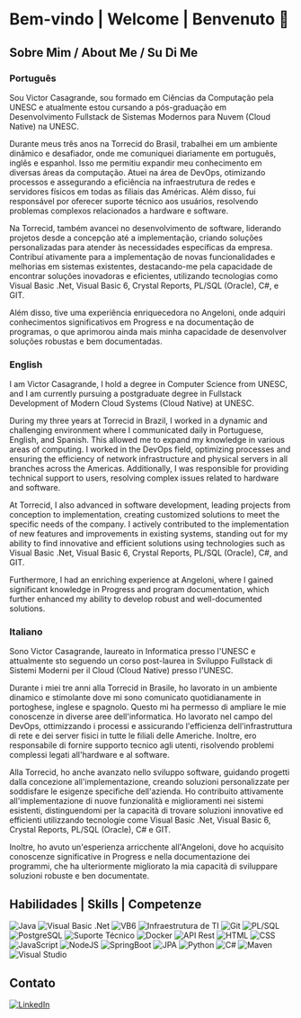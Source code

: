 # Bem-vindo | Welcome | Benvenuto 👋

## Sobre Mim / About Me / Su Di Me

### Português
Sou Victor Casagrande, sou formado em Ciências da Computação pela UNESC e atualmente estou cursando a pós-graduação em Desenvolvimento Fullstack de Sistemas Modernos para Nuvem (Cloud Native) na UNESC.

Durante meus três anos na Torrecid do Brasil, trabalhei em um ambiente dinâmico e desafiador, onde me comuniquei diariamente em português, inglês e espanhol. Isso me permitiu expandir meu conhecimento em diversas áreas da computação. Atuei na área de DevOps, otimizando processos e assegurando a eficiência na infraestrutura de redes e servidores físicos em todas as filiais das Américas. Além disso, fui responsável por oferecer suporte técnico aos usuários, resolvendo problemas complexos relacionados a hardware e software.

Na Torrecid, também avancei no desenvolvimento de software, liderando projetos desde a concepção até a implementação, criando soluções personalizadas para atender às necessidades específicas da empresa. Contribuí ativamente para a implementação de novas funcionalidades e melhorias em sistemas existentes, destacando-me pela capacidade de encontrar soluções inovadoras e eficientes, utilizando tecnologias como Visual Basic .Net, Visual Basic 6, Crystal Reports, PL/SQL (Oracle), C#, e GIT.

Além disso, tive uma experiência enriquecedora no Angeloni, onde adquiri conhecimentos significativos em Progress e na documentação de programas, o que aprimorou ainda mais minha capacidade de desenvolver soluções robustas e bem documentadas.

### English
I am Victor Casagrande, I hold a degree in Computer Science from UNESC, and I am currently pursuing a postgraduate degree in Fullstack Development of Modern Cloud Systems (Cloud Native) at UNESC.

During my three years at Torrecid in Brazil, I worked in a dynamic and challenging environment where I communicated daily in Portuguese, English, and Spanish. This allowed me to expand my knowledge in various areas of computing. I worked in the DevOps field, optimizing processes and ensuring the efficiency of network infrastructure and physical servers in all branches across the Americas. Additionally, I was responsible for providing technical support to users, resolving complex issues related to hardware and software.

At Torrecid, I also advanced in software development, leading projects from conception to implementation, creating customized solutions to meet the specific needs of the company. I actively contributed to the implementation of new features and improvements in existing systems, standing out for my ability to find innovative and efficient solutions using technologies such as Visual Basic .Net, Visual Basic 6, Crystal Reports, PL/SQL (Oracle), C#, and GIT.

Furthermore, I had an enriching experience at Angeloni, where I gained significant knowledge in Progress and program documentation, which further enhanced my ability to develop robust and well-documented solutions.

### Italiano
Sono Victor Casagrande, laureato in Informatica presso l'UNESC e attualmente sto seguendo un corso post-laurea in Sviluppo Fullstack di Sistemi Moderni per il Cloud (Cloud Native) presso l'UNESC.

Durante i miei tre anni alla Torrecid in Brasile, ho lavorato in un ambiente dinamico e stimolante dove mi sono comunicato quotidianamente in portoghese, inglese e spagnolo. Questo mi ha permesso di ampliare le mie conoscenze in diverse aree dell'informatica. Ho lavorato nel campo del DevOps, ottimizzando i processi e assicurando l'efficienza dell'infrastruttura di rete e dei server fisici in tutte le filiali delle Americhe. Inoltre, ero responsabile di fornire supporto tecnico agli utenti, risolvendo problemi complessi legati all'hardware e al software.

Alla Torrecid, ho anche avanzato nello sviluppo software, guidando progetti dalla concezione all'implementazione, creando soluzioni personalizzate per soddisfare le esigenze specifiche dell'azienda. Ho contribuito attivamente all'implementazione di nuove funzionalità e miglioramenti nei sistemi esistenti, distinguendomi per la capacità di trovare soluzioni innovative ed efficienti utilizzando tecnologie come Visual Basic .Net, Visual Basic 6, Crystal Reports, PL/SQL (Oracle), C# e GIT.

Inoltre, ho avuto un'esperienza arricchente all'Angeloni, dove ho acquisito conoscenze significative in Progress e nella documentazione dei programmi, che ha ulteriormente migliorato la mia capacità di sviluppare soluzioni robuste e ben documentate.

## Habilidades | Skills | Competenze

![Java](https://img.shields.io/badge/Java-8-orange)
![Visual Basic .Net](https://img.shields.io/badge/Visual%20Basic%20.Net-4.0-purple)
![VB6](https://img.shields.io/badge/VB6-Bug%20Fixes-lightgrey)
![Infraestrutura de TI](https://img.shields.io/badge/Infraestrutura%20de%20TI-Servidores%20Linux%20e%20Windows-informational)
![Git](https://img.shields.io/badge/Git-Version%20Control-blue)
![PL/SQL](https://img.shields.io/badge/PL%2FSQL-Oracle-green)
![PostgreSQL](https://img.shields.io/badge/PostgreSQL-Database-316192)
![Suporte Técnico](https://img.shields.io/badge/Suporte%20Técnico-Boa%20Comunicação-brightgreen)
![Docker](https://img.shields.io/badge/Docker-Containerization-blue)
![API Rest](https://img.shields.io/badge/API%20Rest-Development-yellow)
![HTML](https://img.shields.io/badge/HTML-Markup-red)
![CSS](https://img.shields.io/badge/CSS-Styling-blue)
![JavaScript](https://img.shields.io/badge/JavaScript-Frontend-yellow)
![NodeJS](https://img.shields.io/badge/NodeJS-Backend-green)
![SpringBoot](https://img.shields.io/badge/SpringBoot-Framework-brightgreen)
![JPA](https://img.shields.io/badge/JPA-Data%20Persistence-orange)
![Python](https://img.shields.io/badge/Python-Programming-blue)
![C#](https://img.shields.io/badge/C%23-Development-purple)
![Maven](https://img.shields.io/badge/Maven-Build%20Tool-blue)
![Visual Studio](https://img.shields.io/badge/Visual%20Studio-IDE-purple)

## Contato

[![LinkedIn](https://img.shields.io/badge/LinkedIn-Connect-blue)](https://www.linkedin.com/in/victor-farias-casagrande/)
